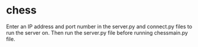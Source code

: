 # chess
Enter an IP address and port number in the server.py and connect.py files to run the server on.
Then run the server.py file before running chessmain.py file.
